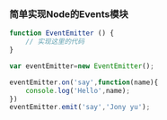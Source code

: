 ### 简单实现Node的Events模块
```javascript
function EventEmitter () {
	// 实现这里的代码
}

var eventEmitter=new EventEmitter();

eventEmitter.on('say',function(name){
    console.log('Hello',name);
})
eventEmitter.emit('say','Jony yu');

```